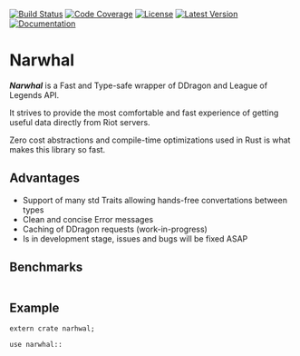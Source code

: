 [![Build Status](https://travis-ci.com/Drevoed/narwhalol.svg?branch=master)](https://travis-ci.com/Drevoed/narwhal)
[![Code Coverage](https://codecov.io/gh/Drevoed/narwhalol/branch/master/graph/badge.svg)](https://codecov.io/gh/Drevoed/narwhal)
[![License](https://img.shields.io/crates/l/narwhalol)](https://github.com/Drevoed/narwhal/blob/master/LICENSE.txt)
[![Latest Version](https://img.shields.io/crates/v/narwhalol)](https://crates.io/crates/narwhalol)
[![Documentation](https://docs.rs/narwhalol/badge.svg)](https://docs.rs/narwhalol)
# Narwhal

***Narwhal*** is a Fast and Type-safe wrapper of DDragon and League of
Legends API.

It strives to provide the most comfortable and fast experience of
getting useful data directly from Riot servers.

Zero cost abstractions and compile-time optimizations used in Rust is
what makes this library so fast.

## Advantages 
- Support of many std Traits allowing hands-free convertations between types
- Clean and concise Error messages
- Caching of DDragon requests (work-in-progress)
- Is in development stage, issues and bugs will be fixed ASAP

## Benchmarks

```rust

```

## Example

```rust,no_run
extern crate narhwal;

use narwhal::
```
